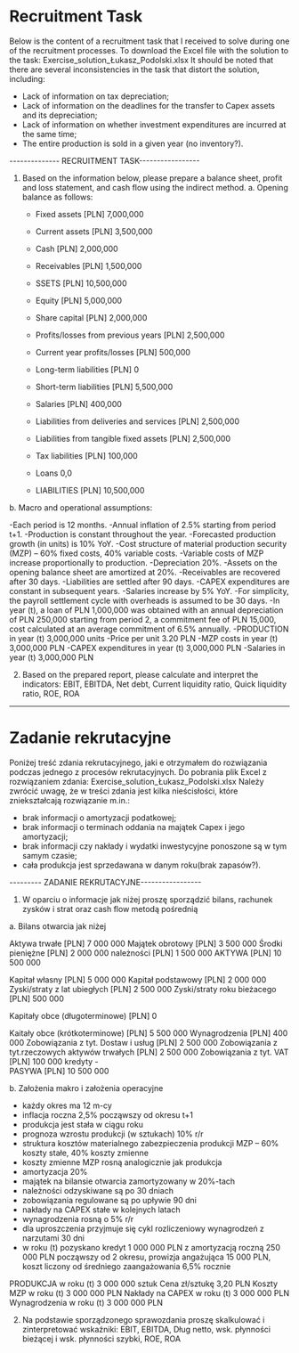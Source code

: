 # Recruitment Task
Below is the content of a recruitment task that I received to solve during one of the recruitment processes.
To download the Excel file with the solution to the task: Exercise_solution_Łukasz_Podolski.xlsx
It should be noted that there are several inconsistencies in the task that distort the solution, including:
- Lack of information on tax depreciation;
- Lack of information on the deadlines for the transfer to Capex assets and its depreciation;
- Lack of information on whether investment expenditures are incurred at the same time;
- The entire production is sold in a given year (no inventory?).

-------------- RECRUITMENT TASK-----------------
1) Based on the information below, please prepare a balance sheet, profit and loss statement, and cash flow using the indirect method.
a. Opening balance as follows:

	- Fixed assets [PLN] 7,000,000
	- Current assets [PLN] 3,500,000
	- Cash [PLN] 2,000,000
	- Receivables [PLN] 1,500,000
	- SSETS [PLN] 10,500,000
		
	- Equity [PLN] 5,000,000
	- Share capital [PLN] 2,000,000
	- Profits/losses from previous years [PLN] 2,500,000
	- Current year profits/losses [PLN] 500,000
		
	- Long-term liabilities [PLN] 0
		
	- Short-term liabilities [PLN] 5,500,000
	- Salaries [PLN] 400,000
	- Liabilities from deliveries and services [PLN] 2,500,000
	- Liabilities from tangible fixed assets [PLN] 2,500,000
	- Tax liabilities [PLN] 100,000
	- Loans 0,0
		
	- LIABILITIES [PLN] 10,500,000

b. Macro and operational assumptions:

-Each period is 12 months.
-Annual inflation of 2.5% starting from period t+1.
-Production is constant throughout the year.
-Forecasted production growth (in units) is 10% YoY.
-Cost structure of material production security (MZP) – 60% fixed costs, 40% variable costs.
-Variable costs of MZP increase proportionally to production.
-Depreciation 20%.
-Assets on the opening balance sheet are amortized at 20%.
-Receivables are recovered after 30 days.
-Liabilities are settled after 90 days.
-CAPEX expenditures are constant in subsequent years.
-Salaries increase by 5% YoY.
-For simplicity, the payroll settlement cycle with overheads is assumed to be 30 days.
-In year (t), a loan of PLN 1,000,000 was obtained with an annual depreciation of PLN 250,000 starting from period 2, a commitment fee of PLN 15,000, cost calculated at an average commitment of 6.5% annually.
-PRODUCTION in year (t) 3,000,000 units
-Price per unit 3.20 PLN
-MZP costs in year (t) 3,000,000 PLN
-CAPEX expenditures in year (t) 3,000,000 PLN
-Salaries in year (t) 3,000,000 PLN

2) Based on the prepared report, please calculate and interpret the indicators:
   EBIT, EBITDA, Net debt, Current liquidity ratio, Quick liquidity ratio, ROE, ROA

---------------------------------------------------------------------------------------------------------------------------------------------------------------

# Zadanie rekrutacyjne
Poniżej treść zdania rekrutacyjnego, jaki e otrzymałem do rozwiązania podczas jednego z procesów rekrutacyjnych.
Do pobrania plik Excel z rozwiązaniem zdania: Exercise_solution_Łukasz_Podolski.xlsx
Należy zwrócić uwagę, że w treści zdania jest kilka nieścisłości, które zniekształcają rozwiązanie m.in.:
- brak informacji o amortyzacji podatkowej;
- brak informacji o terminach oddania na majątek Capex i jego amortyzacji;
- brak informacji czy nakłady i wydatki inwestycyjne ponoszone są w tym samym czasie;
- cała produkcja jest sprzedawana w danym roku(brak zapasów?).

--------- ZADANIE REKRUTACYJNE-----------------
1)	W oparciu o informacje jak niżej proszę sporządzić bilans, rachunek zysków i strat oraz cash flow metodą pośrednią 

a.	Bilans otwarcia jak niżej

Aktywa trwałe	[PLN]	 7 000 000 
Majątek obrotowy	[PLN]	 3 500 000 
Środki pieniężne 	[PLN]	 2 000 000 
należności	[PLN]	 1 500 000 
AKTYWA	[PLN]	 10 500 000 
		
Kapitał własny	[PLN]	 5 000 000 
Kapitał podstawowy	[PLN]	 2 000 000 
Zyski/straty z lat ubiegłych	[PLN]	 2 500 000 
Zyski/straty roku bieżacego	[PLN]	 500 000 
		
Kapitały obce (długoterminowe)	[PLN]	 0    
		
Kaitały obce (krótkoterminowe)	[PLN]	 5 500 000 
Wynagrodzenia	[PLN]	 400 000 
Zobowiązania z tyt. Dostaw i usług	[PLN]	 2 500 000 
Zobowiązania z tyt.rzeczowych aktywów trwałych	[PLN]	 2 500 000 
Zobowiązania z tyt. VAT	[PLN]	 100 000 
kredyty		 -   
PASYWA	[PLN]	 10 500 000 

b.	Założenia makro i założenia operacyjne
  -	każdy okres ma 12 m-cy
  -	inflacja roczna 2,5% począwszy od okresu t+1
  -	produkcja jest stała w ciągu roku
  -	prognoza wzrostu produkcji (w sztukach) 10% r/r
  -	struktura kosztów  materialnego zabezpieczenia produkcji MZP 
  – 60% koszty stałe, 40% koszty zmienne
  -	koszty zmienne MZP rosną analogicznie jak produkcja
  -	amortyzacja 20%
  -	majątek na bilansie otwarcia zamortyzowany w 20%-tach
  -	należności odzyskiwane są po 30 dniach
  -	zobowiązania regulowane są po upływie 90 dni
  -	nakłady na CAPEX stałe w kolejnych latach
  -	wynagrodzenia rosną o 5% r/r
  -	dla uproszczenia przyjmuje się cykl rozliczeniowy wynagrodzeń z narzutami 30 dni
  -	w roku (t) pozyskano kredyt 1 000 000 PLN z amortyzacją roczną 250 000 PLN począwszy od 2 okresu,  prowizja angażująca 15 000 PLN, koszt liczony od średniego zaangażowania 6,5% rocznie

PRODUKCJA w roku (t)		3 000 000 sztuk
Cena zł/sztukę 			          3,20 PLN
Koszty MZP w roku (t)		3 000 000 PLN
Nakłady na CAPEX w roku (t) 	3 000 000 PLN
Wynagrodzenia w roku (t) 		3 000 000 PLN

2)	Na podstawie sporządzonego sprawozdania proszę skalkulować i zinterpretować wskaźniki:
EBIT, EBITDA, Dług netto, wsk. płynności bieżącej i wsk. płynności szybki, ROE, ROA
